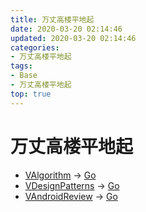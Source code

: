 ```yaml
---
title: 万丈高楼平地起
date: 2020-03-20 02:14:46
updated: 2020-03-20 02:14:46
categories:
- 万丈高楼平地起
tags:
- Base
- 万丈高楼平地起
top: true
---
```


# 万丈高楼平地起

- [VAlgorithm](https://github.com/CodePoem/VAlgorithm) -> [Go](https://dreamcodepoem.xyz/VAlgorithm/#/)
- [VDesignPatterns](https://github.com/CodePoem/VDesignPatterns) -> [Go](https://github.com/CodePoem/VDesignPatterns)
- [VAndroidReview](https://github.com/CodePoem/VAndroidReview) -> [Go](https://dreamcodepoem.xyz/VAndroidReview/#/)
 